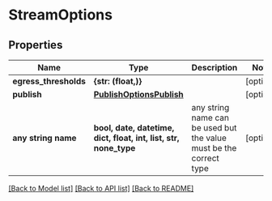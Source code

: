 # StreamOptions


## Properties
Name | Type | Description | Notes
------------ | ------------- | ------------- | -------------
**egress_thresholds** | **{str: (float,)}** |  | [optional] 
**publish** | [**PublishOptionsPublish**](PublishOptionsPublish.md) |  | [optional] 
**any string name** | **bool, date, datetime, dict, float, int, list, str, none_type** | any string name can be used but the value must be the correct type | [optional]

[[Back to Model list]](../README.md#documentation-for-models) [[Back to API list]](../README.md#documentation-for-api-endpoints) [[Back to README]](../README.md)


